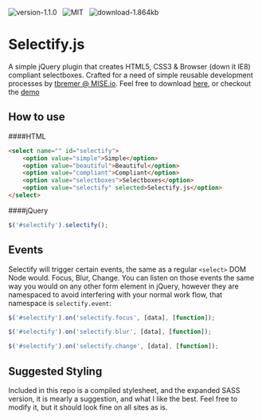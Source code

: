 ![version-1.1.0](http://img.shields.io/badge/Version-1.1.0-00cc00.svg?style=flat) &nbsp; ![MIT](http://img.shields.io/badge/License-MIT-dd6ad5.svg?style=flat) &nbsp; ![download-1.864kb](http://img.shields.io/badge/Download-1.864kb-136ad5.svg?style=flat)

Selectify.js
============
A simple jQuery plugin that creates HTML5, CSS3 & Browser (down it IE8) compliant selectboxes. Crafted for a need of simple reusable development processes by [tbremer @ MISE.io](//mise.io). Feel free to download [here](https://github.com/tbremer/selectify.js/archive/master.zip), or checkout the [demo](//mise.io/selectify.js)

How to use
-----------
####HTML
```html
<select name="" id="selectify">
    <option value="simple">Simple</option>
    <option value="beautiful">Beautiful</option>
    <option value="compliant">Compliant</option>
    <option value="selectboxes">Selectboxes</option>
    <option value="selectify" selected>Selectify.js</option>
</select>
```

####jQuery
```javascript
$('#selectify').selectify();
```

Events
-----------
Selectify will trigger certain events, the same as a regular `<select>` DOM Node would. Focus, Blur, Change. You can listen on those events the same way you would on any other form element in jQuery, however they are namespaced to avoid interfering with your normal work flow, that namespace is `selectify.event`:
```javascript
$('#selectify').on('selectify.focus', [data], [function]);
```
```javascript
$('#selectify').on('selectify.blur', [data], [function]);
```
```javascript
$('#selectify').on('selectify.change', [data], [function]);
```

Suggested Styling
-----------
Included in this repo is a compiled stylesheet, and the expanded SASS version, it is mearly a suggestion, and what I like the best. Feel free to modify it, but it should look fine on all sites as is.
